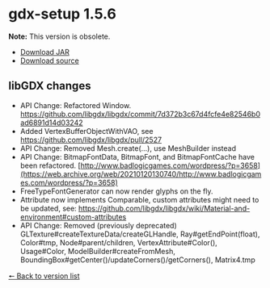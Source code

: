 # gdx-setup 1.5.6

**Note:** This version is obsolete.

* [Download JAR](https://github.com/JavaCakeGames/gdx-setup-archive/raw/main/gdx-setup_1.5.6.jar)
* [Download source](https://github.com/JavaCakeGames/gdx-setup-archive/raw/main/sources/gdx-setup_1.5.6.zip)

## libGDX changes

- API Change: Refactored Window. https://github.com/libgdx/libgdx/commit/7d372b3c67d4fcfe4e82546b0ad6891d14d03242
- Added VertexBufferObjectWithVAO, see https://github.com/libgdx/libgdx/pull/2527
- API Change: Removed Mesh.create(...), use MeshBuilder instead
- API Change: BitmapFontData, BitmapFont, and BitmapFontCache have been refactored. [http://www.badlogicgames.com/wordpress/?p=3658](https://web.archive.org/web/20210120130740/http://www.badlogicgames.com/wordpress/?p=3658)
- FreeTypeFontGenerator can now render glyphs on the fly.
- Attribute now implements Comparable, custom attributes might need to be updated, see: https://github.com/libgdx/libgdx/wiki/Material-and-environment#custom-attributes
- API Change: Removed (previously deprecated) GLTexture#createTextureData/createGLHandle, Ray#getEndPoint(float), Color#tmp, Node#parent/children, VertexAttribute#Color(), Usage#Color, ModelBuilder#createFromMesh, BoundingBox#getCenter()/updateCorners()/getCorners(), Matrix4.tmp

[🠔 Back to version list](https://javacakegames.github.io/gdx-setup-archive/)
